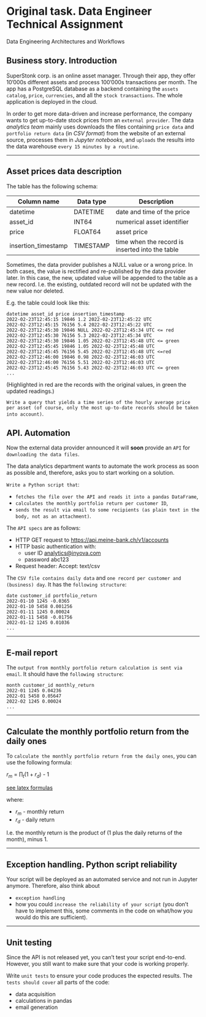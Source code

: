# Original task. Data Engineer Technical Assignment

Data Engineering Architectures and Workflows

## Business story. Introduction

SuperStonk corp. is an online asset manager. Through their app, they offer 10’000s different assets and process 100’000s transactions per month. The app has a PostgreSQL database as a backend containing the `assets catalog`, `price`, `currencies`, and all the `stock transactions`. The whole application is deployed in the cloud.

In order to get more data-driven and increase performance, the company wants to get up-to-date stock prices from an `external provider`. The data *analytics team* mainly uses downloads the files containing `price data` and `portfolio return data` (in *CSV format*) from the website of an external source, processes them in *Jupyter notebooks*, and `uploads` the results into the data warehouse `every 15 minutes by a routine`.

---

## Asset prices data description

The table has the following schema:

| Column name | Data type | Description |
| --- | --- | --- |
| datetime | DATETIME | date and time of the price |
| asset_id | INT64 | numerical asset identifier |
| price | FLOAT64 | asset price |
| insertion_timestamp | TIMESTAMP | time when the record is inserted into the table |

Sometimes, the data provider publishes a NULL value or a wrong price. In both cases, the value is rectified and re-published by the data provider later. In this case, the new, updated value will be appended to the table as a new record. I.e. the existing, outdated record will not be updated with the new value nor deleted.

E.g. the table could look like this:

    datetime asset_id price insertion_timestamp
    2022-02-23T12:45:15 19846 1.2 2022-02-23T12:45:22 UTC
    2022-02-23T12:45:15 76156 5.4 2022-02-23T12:45:22 UTC
    2022-02-23T12:45:30 19846 NULL 2022-02-23T12:45:34 UTC <= red
    2022-02-23T12:45:30 76156 5.3 2022-02-23T12:45:34 UTC
    2022-02-23T12:45:30 19846 1.05 2022-02-23T12:45:48 UTC <= green
    2022-02-23T12:45:45 19846 1.05 2022-02-23T12:45:48 UTC
    2022-02-23T12:45:45 76156 5.45 2022-02-23T12:45:48 UTC <=red
    2022-02-23T12:46:00 19846 0.98 2022-02-23T12:46:03 UTC
    2022-02-23T12:46:00 76156 5.51 2022-02-23T12:46:03 UTC
    2022-02-23T12:45:45 76156 5.43 2022-02-23T12:46:03 UTC <= green
    ...

(Highlighted in red are the records with the original values, in green the updated readings.)

`Write a query that yields a time series of the hourly average price per asset (of course, only the most up-to-date records should be taken into account)`.

## API. Automation

Now the external data provider announced it will **soon** provide an `API` for `downloading the data files`.

The data analytics department wants to automate the work process as soon as possible and, therefore, asks you to start working on a solution.

`Write a Python script that`:

- `fetches the file over the API and reads it into a pandas DataFrame`,
- `calculates the monthly portfolio return per customer ID`,
- `sends the result via email to some recipients (as plain text in the body, not as an attachment)`.

The `API specs` are as follows:

- HTTP GET request to https://api.meine-bank.ch/v1/accounts
- HTTP basic authentication with:
  - user ID analytics@inyova.com
  - password abc123
- Request header: Accept: text/csv

The `CSV file contains daily data` and `one record per customer and (business) day`. It has the `following structure`:

    date customer_id portfolio_return
    2022-01-10 1245 -0.0365
    2022-01-10 5458 0.001256
    2022-01-11 1245 0.00024
    2022-01-11 5458 -0.01756
    2022-01-12 1245 0.01036
    ...

---

## E-mail report

The `output from monthly portfolio return calculation is sent via email`. It should have the `following structure`:

    month customer_id monthly_return
    2022-01 1245 0.04236
    2022-01 5458 0.05647
    2022-02 1245 0.00024
    ...

---

## Calculate the monthly portfolio return from the daily ones

To `calculate the monthly portfolio return from the daily ones`, you can use the following formula:

$r_m$ = $\prod_t (1 + r_d)$ - 1

[see latex formulas](https://www.overleaf.com/learn/latex/Subscripts_and_superscripts)

where:
- $r_m$ - monthly return
- $r_d$ - daily return

I.e. the monthly return is the product of (1 plus the daily returns of the month), minus 1.

---

## Exception handling. Python script reliability

Your script will be deployed as an automated service and not run in Jupyter anymore. Therefore, also think about 

- `exception handling`
- how you could `increase the reliability of your script` (you don’t have to implement this, some comments in the code on what/how you would do this are sufficient).

---

## Unit testing

Since the API is not released yet, you can’t test your script end-to-end. However, you still want to make sure that your code is working properly.

Write `unit tests` to ensure your code produces the expected results. The `tests should cover` all parts of the code:

- data acquisition
- calculations in pandas
- email generation
